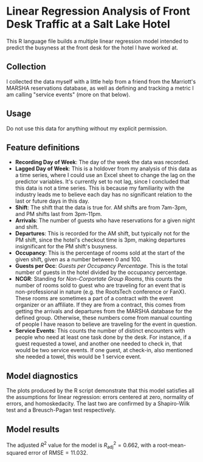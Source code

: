 # Linear Regression Analysis of Front Desk Traffic at a Salt Lake Hotel

This R language file builds a multiple linear regression model intended to predict the busyness at the front desk for the hotel I have worked at. 

## Collection
I collected the data myself with a little help from a friend from the Marriott's MARSHA reservations database, as well as defining and tracking a metric I am calling "service events" (more on that below).

## Usage
Do not use this data for anything without my explicit permission.

## Feature definitions
* <b>Recording Day of Week</b>: The day of the week the data was recorded.
* <b>Lagged Day of Week</b>: This is a holdover from my analysis of this data as a time series, where I could use an Excel sheet to change the lag on the predictor variables. It's currently set to not lag, since I concluded that this data is not a time series. This is because my familiarity with the industry leads me to believe each day has no significant relation to the last or future days in this day.
* <b>Shift</b>: The shift that the data is true for. AM shifts are from 7am-3pm, and PM shifts last from 3pm-11pm.
* <b>Arrivals</b>: The number of guests who have reservations for a given night and shift.
* <b>Departures</b>: This is recorded for the AM shift, but typically not for the PM shift, since the hotel's checkout time is 3pm, making departures insignificant for the PM shift's busyness.
* <b>Occupancy</b>: This is the percentage of rooms sold at the start of the given shift, given as a number between 0 and 100.
* <b>Guests per Occ</b>: <i>Guests per Occupancy Percentage</i>. This is the total number of guests in the hotel divided by the occupancy percentage.
* <b>NCGR</b>: Standing for <i>Non-Corportate Group Rooms</i>, this counts the number of rooms sold to guest who are traveling for an event that is non-professional in nature (e.g. the RootsTech conference or FanX). These rooms are sometimes a part of a contract with the event organizer or an affiliate. If they are from a contract, this comes from getting the arrivals and departures from the MARSHA database for the defined group. Otherwise, these numbers come from manual counting of people I have reason to believe are traveling for the event in question.
* <b>Service Events</b>: This counts the number of distinct encounters with people who need at least one task done by the desk. For instance, if a guest requested a towel, and another one needed to check in, that would be two service events. If one guest, at check-in, also mentioned she needed a towel, this would be 1 service event.

## Model diagnostics
The plots produced by the R script demonstrate that this model satisfies all the assumptions for linear regression: errors centered at zero, normality of errors, and homoskedacity. The last two are confirmed by a Shapiro-Wilk test and a Breusch-Pagan test respectively. 

## Model results
The adjusted $R^2$ value for the model is $R^2_\text{adj} = 0.662$, with a root-mean-squared error of $\text{RMSE}=11.032$.
